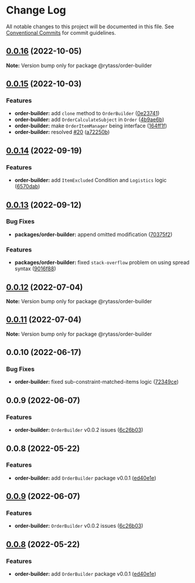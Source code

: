 # Change Log

All notable changes to this project will be documented in this file.
See [Conventional Commits](https://conventionalcommits.org) for commit guidelines.

## [0.0.16](https://github.com/Rytass/Utils/compare/@rytass/order-builder@0.0.15...@rytass/order-builder@0.0.16) (2022-10-05)

**Note:** Version bump only for package @rytass/order-builder





## [0.0.15](https://github.com/Rytass/Utils/compare/@rytass/order-builder@0.0.14...@rytass/order-builder@0.0.15) (2022-10-03)


### Features

* **order-builder:** add `clone` method to `OrderBuilder` ([0e23741](https://github.com/Rytass/Utils/commit/0e23741a23bbbefe22384582ed72ced961ddebf6))
* **order-builder:** add `OrderCalculateSubject` in `Order` ([4b9ae6b](https://github.com/Rytass/Utils/commit/4b9ae6be26e293668b8004235801f3399fdd5271))
* **order-builder:** make `OrderItemManager` being interface ([164ff1f](https://github.com/Rytass/Utils/commit/164ff1f2c36beae253caf0ef3bbad3412a8984c6))
* **order-builder:** resolved [#20](https://github.com/Rytass/Utils/issues/20) ([a72250b](https://github.com/Rytass/Utils/commit/a72250b79d8cd434e74f34f83976aafbdd5081a5))





## [0.0.14](https://github.com/Rytass/Utils/compare/@rytass/order-builder@0.0.13...@rytass/order-builder@0.0.14) (2022-09-19)


### Features

* **order-builder:** add `ItemExcluded` Condition and `Logistics` logic ([6570dab](https://github.com/Rytass/Utils/commit/6570dab15c29ae3d7195ba7b204d41d59d8abc29))





## [0.0.13](https://github.com/Rytass/Utils/compare/@rytass/order-builder@0.0.12...@rytass/order-builder@0.0.13) (2022-09-12)


### Bug Fixes

* **packages/order-builder:** append omitted modification ([70375f2](https://github.com/Rytass/Utils/commit/70375f24ce4676aa165407a96a79e759970afaed))


### Features

* **packages/order-builder:** fixed `stack-overflow` problem on using spread syntax ([9016f88](https://github.com/Rytass/Utils/commit/9016f885847456358aacaf5f14379cebd9b2f438))





## [0.0.12](https://github.com/Rytass/Utils/compare/@rytass/order-builder@0.0.11...@rytass/order-builder@0.0.12) (2022-07-04)

**Note:** Version bump only for package @rytass/order-builder





## [0.0.11](https://github.com/Rytass/Utils/compare/@rytass/order-builder@0.0.10...@rytass/order-builder@0.0.11) (2022-07-04)

**Note:** Version bump only for package @rytass/order-builder





## 0.0.10 (2022-06-17)


### Bug Fixes

* **order-builder:** fixed sub-constraint-matched-items logic ([72349ce](https://github.com/Rytass/Utils/commit/72349ce31dcf34c68b53c356f992ae4ba1ef6fa5))



## 0.0.9 (2022-06-07)


### Features

* **order-builder:** `OrderBuilder` v0.0.2 issues ([6c26b03](https://github.com/Rytass/Utils/commit/6c26b039c35eec50acff7edc522b60ef42ba36e1))



## 0.0.8 (2022-05-22)


### Features

* **order-builder:** add `OrderBuilder` package v0.0.1 ([ed40e1e](https://github.com/Rytass/Utils/commit/ed40e1e9ab431304c937c6edfe03bfd620cea89d))





## [0.0.9](https://github.com/Rytass/Utils/compare/v0.0.8...v0.0.9) (2022-06-07)


### Features

* **order-builder:** `OrderBuilder` v0.0.2 issues ([6c26b03](https://github.com/Rytass/Utils/commit/6c26b039c35eec50acff7edc522b60ef42ba36e1))





## [0.0.8](https://github.com/Rytass/Utils/compare/v0.0.7...v0.0.8) (2022-05-22)


### Features

* **order-builder:** add `OrderBuilder` package v0.0.1 ([ed40e1e](https://github.com/Rytass/Utils/commit/ed40e1e9ab431304c937c6edfe03bfd620cea89d))

